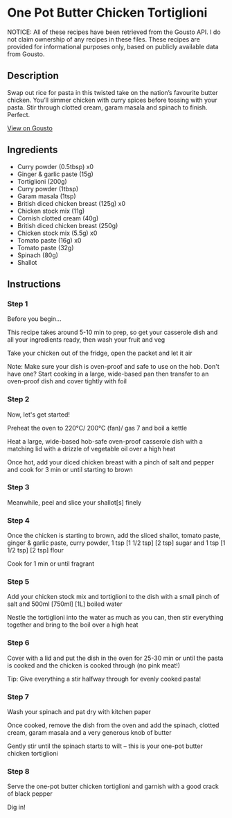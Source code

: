 # One Pot Butter Chicken Tortiglioni

NOTICE: All of these recipes have been retrieved from the Gousto API. I do not claim ownership of any recipes in these files. These recipes are provided for informational purposes only, based on publicly available data from Gousto.

## Description

Swap out rice for pasta in this twisted take on the nation’s favourite butter chicken. You’ll simmer chicken with curry spices before tossing with your pasta. Stir through clotted cream, garam masala and spinach to finish. Perfect. 

[View on Gousto](https://www.gousto.co.uk/recipes/cookbook/one-pot-butter-chicken-tortiglioni)

## Ingredients

- Curry powder (0.5tbsp) x0
- Ginger & garlic paste (15g)
- Tortiglioni (200g)
- Curry powder (1tbsp)
- Garam masala (1tsp)
- British diced chicken breast (125g) x0
- Chicken stock mix (11g)
- Cornish clotted cream (40g)
- British diced chicken breast (250g)
- Chicken stock mix (5.5g) x0
- Tomato paste (16g) x0
- Tomato paste (32g)
- Spinach (80g)
- Shallot

## Instructions


### Step 1

Before you begin...

This recipe takes around 5-10 min to prep, so get your casserole dish and all your ingredients ready, then wash your fruit and veg

Take your chicken out of the fridge, open the packet and let it air

Note: Make sure your dish is oven-proof and safe to use on the hob. Don't have one? Start cooking in a large, wide-based pan then transfer to an oven-proof dish and cover tightly with foil


### Step 2

Now, let's get started!

Preheat the oven to 220°C/ 200°C (fan)/ gas 7 and boil a kettle

Heat a large, wide-based hob-safe oven-proof casserole dish with a matching lid with a drizzle of vegetable oil over a high heat

Once hot, add your diced chicken breast with a pinch of salt and pepper and cook for 3 min or until starting to brown


### Step 3

Meanwhile, peel and slice your shallot[s] finely


### Step 4

Once the chicken is starting to brown, add the sliced shallot, tomato paste, ginger & garlic paste, curry powder, 1 tsp <span class="text-purple">[1 1/2 tsp]</span> <span class="text-danger">[2 tsp]</span> sugar and 1 tsp <span class="text-purple">[1 1/2 tsp]</span> <span class="text-danger">[2 tsp]</span> flour

Cook for 1 min or until fragrant


### Step 5

Add your chicken stock mix and tortiglioni to the dish with a small pinch of salt and 500ml <span class="text-purple">[750ml]</span> <span class="text-danger">[1L]</span> boiled water

Nestle the tortiglioni into the water as much as you can, then stir everything together and bring to the boil over a high heat


### Step 6

Cover with a lid and put the dish in the oven for 25-30 min or until the pasta is cooked and the chicken is cooked through (no pink meat!)

Tip: Give everything a stir halfway through for evenly cooked pasta!


### Step 7

Wash your spinach and pat dry with kitchen paper

Once cooked, remove the dish from the oven and add the spinach, clotted cream, garam masala and a very generous knob of butter

Gently stir until the spinach starts to wilt – this is your one-pot butter chicken tortiglioni

### Step 8

Serve the one-pot butter chicken tortiglioni and garnish with a good crack of black pepper

Dig in!

